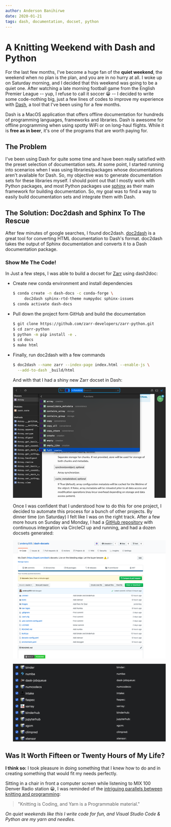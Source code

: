 ```yaml
---
author: Anderson Banihirwe
date: 2020-01-21
tags: dash, documentation, docset, python
---
```


# A Knitting Weekend with Dash and Python

For the last few months, I've become a huge fan of the **quiet weekend**, the weekend when no plan is the plan, and you are in no hurry at all. I woke up on Saturday morning, and I decided that this weekend was going to be a quiet one. After watching a late morning football game from the English Premier League -- yup, I refuse to call it soccer 😀 -- I decided to write some code-nothing big, just a few lines of codes to improve my experience with [Dash](https://kapeli.com/dash), a tool that I've been using for a few months.

Dash is a MacOS application that offers offline documentation for hundreds of programming languages, frameworks and libraries. Dash is awesome for offline programming when using spotty WiFi or on long-haul flights. While it is **free as in beer**, it's one of the programs that are worth paying for.

## The Problem

I've been using Dash for quite some time and have been really satisfied with the preset selection of documentation sets. At some point, I started running into scenarios when I was using libraries/packages whose documentations aren't available for Dash. So, my objective was to generate documentation sets for these libraries myself. I should point out that I mostly work with Python packages, and most Python packages use [sphinx](https://www.sphinx-doc.org/) as their main framework for building documentation. So, my goal was to find a way to easily build documentation sets and integrate them with Dash.

## The Solution: Doc2dash and Sphinx To The Rescue

After few minutes of google searches, I found doc2dash. [doc2dash](https://doc2dash.readthedocs.io/en/stable/) is a great tool for converting HTML documentation to Dash's format. doc2dash takes the output of Sphinx documentation and converts it to a Dash documentation package.

### Show Me The Code!

In Just a few steps, I was able to build a docset for [Zarr](https://zarr.readthedocs.io/en/stable/) using dash2doc:

- Create new conda environment and install dependencies

  ```bash
  $ conda create -n dash-docs -c conda-forge \
       doc2dash sphinx-rtd-theme numpydoc sphinx-issues
  $ conda activate dash-docs
  ```

- Pull down the project form GitHub and build the documentation

  ```bash
  $ git clone https://github.com/zarr-developers/zarr-python.git
  $ cd zarr-python
  $ python -m pip install -e .
  $ cd docs
  $ make html
  ```

- Finally, run doc2dash with a few commands

  ```bash
  $ doc2dash --name zarr --index-page index.html --enable-js \
    --add-to-dash _build/html
  ```

  And with that I had a shiny new Zarr docset in Dash:

  ![](../../_static/images/navigate.png)

  Once I was confident that I understood how to do this for one project, I decided to automate this process for a bunch of other projects. By dinner time (on Saturday) I felt like I was on the right track. After a few more hours on Sunday and Monday, I had a [GitHub repository](https://github.com/andersy005/dash-docsets) with continuous integration via CircleCI up and running, and had a dozen docsets generated:

  ![](../../_static/images/dash-docsets-repo.png)

  ![](../../_static/images/docsets.png)

## Was It Worth Fifteen or Twenty Hours of My Life?

**I think so:** I took pleasure in doing something that I knew how to do and in creating something that would fit my needs perfectly.

Sitting in a chair in front a computer screen while listening to MIX 100 Denver Radio station 😀, I was reminded of the [intriguing parallels between knitting and programming](https://www.nytimes.com/2019/05/17/science/math-physics-knitting-matsumoto.html):

> "Knitting is Coding, and Yarn is a Programmable material."

_On quiet weekends like this I write code for fun, and Visual Studio Code & Python are my yarn and needles._
